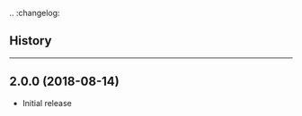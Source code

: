 .. :changelog:

History
-------

------------------
2.0.0 (2018-08-14)
------------------

* Initial release
